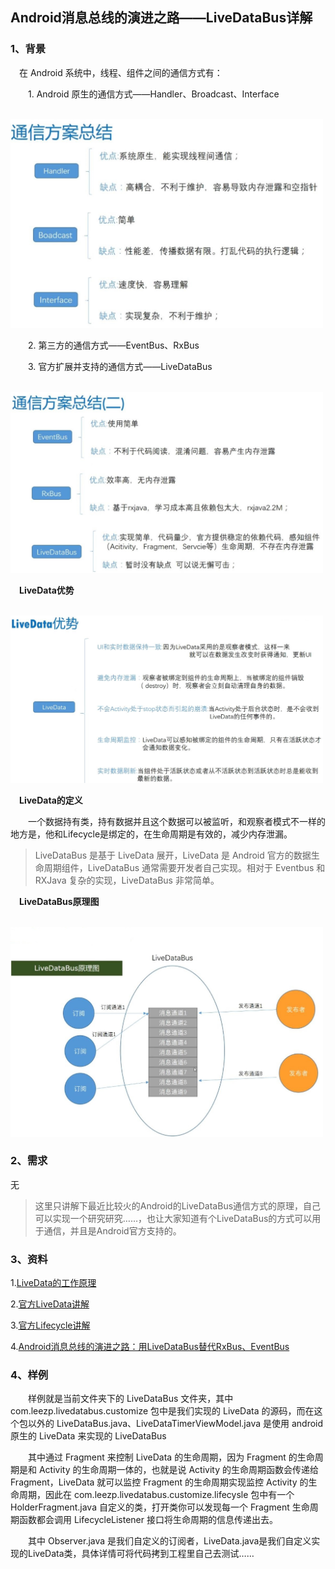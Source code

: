 ## Android消息总线的演进之路——LiveDataBus详解 ##

### 1、背景 ###

&emsp;在 Android 系统中，线程、组件之间的通信方式有：

&emsp;&emsp;1. Android 原生的通信方式——Handler、Broadcast、Interface

&emsp;&emsp;<img src="./the_1_1.jpg" alt="1_1" width="500dp"/>

&emsp;&emsp;2. 第三方的通信方式——EventBus、RxBus

&emsp;&emsp;3. 官方扩展并支持的通信方式——LiveDataBus

&emsp;&emsp;<img src="./the_1_2.jpg" alt="1_2" width="500dp"/>

&emsp;**LiveData优势**

&emsp;&emsp;<img src="./the_1_3.jpg" alt="1_3" width="500dp"/>

&emsp;**LiveData的定义**

&emsp;&emsp;一个数据持有类，持有数据并且这个数据可以被监听，和观察者模式不一样的地方是，他和Lifecycle是绑定的，在生命周期是有效的，减少内存泄漏。

> LiveDataBus 是基于 LiveData 展开，LiveData 是 Android 官方的数据生命周期组件，LiveDataBus 通常需要开发者自己实现。相对于 Eventbus 和 RXJava 复杂的实现，LiveDataBus 非常简单。

&emsp;**LiveDataBus原理图**

&emsp;&emsp;<img src="./the_1_4.jpg" alt="1_4" width="500dp"/>

### 2、需求 ###

无

> 这里只讲解下最近比较火的Android的LiveDataBus通信方式的原理，自己可以实现一个研究研究……，也让大家知道有个LiveDataBus的方式可以用于通信，并且是Android官方支持的。

### 3、资料 ###

1.<a href="https://juejin.im/post/5baee5205188255c930dea8a">LiveData的工作原理</a>

2.<a href="https://developer.android.google.cn/topic/libraries/architecture/livedata">官方LiveData讲解</a>

3.<a href="https://developer.android.google.cn/reference/android/arch/lifecycle/Lifecycle">官方Lifecycle讲解</a>

4.<a href="https://tech.meituan.com/2018/07/26/android-livedatabus.html">Android消息总线的演进之路：用LiveDataBus替代RxBus、EventBus</a>

### 4、样例 ###

&emsp;&emsp;样例就是当前文件夹下的 LiveDataBus 文件夹，其中 com.leezp.livedatabus.customize 包中是我们实现的 LiveData 的源码，而在这个包以外的 LiveDataBus.java、LiveDataTimerViewModel.java 是使用 android 原生的 LiveData 来实现的 LiveDataBus

&emsp;&emsp;其中通过 Fragment 来控制 LiveData 的生命周期，因为 Fragment 的生命周期是和 Activity 的生命周期一体的，也就是说 Activity 的生命周期函数会传递给 Fragment，LiveData 就可以监控 Fragment 的生命周期实现监控 Activity 的生命周期，因此在 com.leezp.livedatabus.customize.lifecysle 包中有一个 HolderFragment.java 自定义的类，打开类你可以发现每一个 Fragment 生命周期函数都会调用 LifecycleListener
接口将生命周期的信息传递出去。

&emsp;&emsp;其中 Observer.java 是我们自定义的订阅者，LiveData.java是我们自定义实现的LiveData类，具体详情可将代码拷到工程里自己去测试……